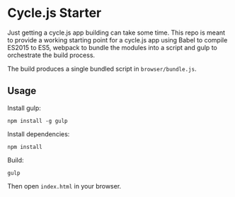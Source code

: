Cycle.js Starter
================

Just getting a cycle.js app building can take some time. This repo is meant to provide a working starting point for a cycle.js app using Babel to compile ES2015 to ES5, webpack to bundle the modules into a script and gulp to orchestrate the build process.

The build produces a single bundled script in `browser/bundle.js`.

Usage
-----

Install gulp:

    npm install -g gulp

Install dependencies:

    npm install

Build:

    gulp

Then open `index.html` in your browser.
